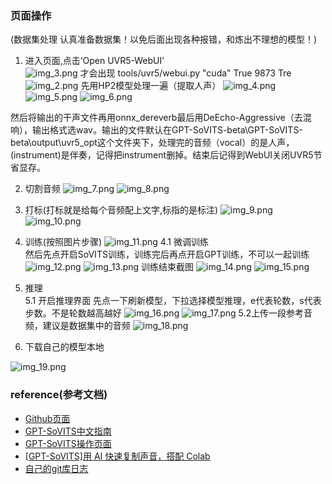 
### 页面操作
(数据集处理 认真准备数据集！以免后面出现各种报错，和炼出不理想的模型！)
1. 进入页面,点击‘Open UVR5-WebUI’ \
![img_3.png](..%2Fusing_files%2Fimgs%2Fimg_3.png)
才会出现 tools/uvr5/webui.py "cuda" True 9873 Tre
![img_2.png](..%2Fusing_files%2Fimgs%2Fimg_2.png)
先用HP2模型处理一遍（提取人声）
![img_4.png](..%2Fusing_files%2Fimgs%2Fimg_4.png)
![img_5.png](..%2Fusing_files%2Fimgs%2Fimg_5.png)
![img_6.png](..%2Fusing_files%2Fimgs%2Fimg_6.png)

然后将输出的干声文件再用onnx_dereverb最后用DeEcho-Aggressive（去混响），输出格式选wav。输出的文件默认在GPT-SoVITS-beta\GPT-SoVITS-beta\output\uvr5_opt这个文件夹下，处理完的音频（vocal）的是人声，(instrument)是伴奏，记得把instrument删掉。结束后记得到WebUI关闭UVR5节省显存。


2. 切割音频
![img_7.png](..%2Fusing_files%2Fimgs%2Fimg_7.png)
![img_8.png](..%2Fusing_files%2Fimgs%2Fimg_8.png)

3. 打标(打标就是给每个音频配上文字,标指的是标注)
![img_9.png](..%2Fusing_files%2Fimgs%2Fimg_9.png)
![img_10.png](..%2Fusing_files%2Fimgs%2Fimg_10.png)
4. 训练(按照图片步骤)
![img_11.png](..%2Fusing_files%2Fimgs%2Fimg_11.png)
4.1 微调训练 \
然后先点开启SoVITS训练，训练完后再点开启GPT训练，不可以一起训练
![img_12.png](..%2Fusing_files%2Fimgs%2Fimg_12.png)
![img_13.png](..%2Fusing_files%2Fimgs%2Fimg_13.png)
训练结束截图
![img_14.png](..%2Fusing_files%2Fimgs%2Fimg_14.png)
![img_15.png](..%2Fusing_files%2Fimgs%2Fimg_15.png)
5. 推理 \
5.1 开启推理界面 先点一下刷新模型，下拉选择模型推理，e代表轮数，s代表步数。不是轮数越高越好
![img_16.png](..%2Fusing_files%2Fimgs%2Fimg_16.png)
![img_17.png](..%2Fusing_files%2Fimgs%2Fimg_17.png)
5.2上传一段参考音频，建议是数据集中的音频
![img_18.png](..%2Fusing_files%2Fimgs%2Fimg_18.png)


6. 下载自己的模型本地

![img_19.png](..%2Fusing_files%2Fimgs%2Fimg_19.png)




### reference(参考文档)
* [Github页面](https://github.com/RVC-Boss/GPT-SoVITS)
* [GPT-SoVITS中文指南](https://www.yuque.com/baicaigongchang1145haoyuangong/ib3g1e)
* [GPT-SoVITS操作页面](https://huggingface.co/spaces/aoxiang1221/gpt-vits)
* [\[GPT-SoVITS\]用 AI 快速复制声音，搭配 Colab](https://medium.com/dean-lin/gpt-sovits-%E7%94%A8-ai-%E5%BF%AB%E9%80%9F%E8%A4%87%E8%A3%BD%E4%BD%A0%E7%9A%84%E8%81%B2%E9%9F%B3-%E6%90%AD%E9%85%8D-colab-%E5%85%8D%E8%B2%BB%E5%85%A5%E9%96%80-f6a620cf7fc6)
* [自己的git库日志](https://github.com/aceliuchanghong/my_openvoice_log)
